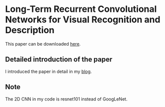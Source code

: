 # Long-Term Recurrent Convolutional Networks for Visual Recognition and Description
This paper can be downloaded [here](https://www.cv-foundation.org/openaccess/content_cvpr_2015/papers/Donahue_Long-Term_Recurrent_Convolutional_2015_CVPR_paper.pdf).

## Detailed introduction of the paper
I introduced the paper in detail in my [blog](https://blog.csdn.net/zzmshuai/article/details/85989394).

## Note
The 2D CNN in my code is resnet101 instead of GoogLeNet.




